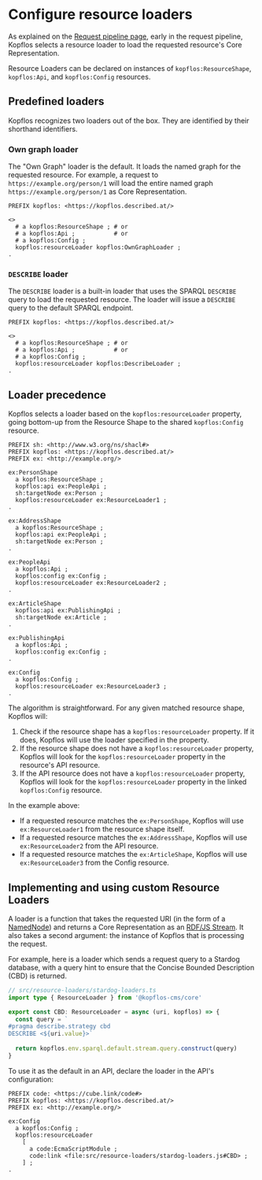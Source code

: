 # Configure resource loaders

As explained on the [Request pipeline page](../explanations/request-pipeline.md), early in the request pipeline, Kopflos selects a resource loader to load the requested resource's Core Representation.

Resource Loaders can be declared on instances of `kopflos:ResourceShape`, `kopflos:Api`, and `kopflos:Config` resources.

## Predefined loaders

Kopflos recognizes two loaders out of the box. They are identified by their shorthand identifiers.

### Own graph loader

The "Own Graph" loader is the default.
It loads the named graph for the requested resource.
For example,
a request to `https://example.org/person/1` will load the entire named graph `https://example.org/person/1` as Core Representation.

```turtle
PREFIX kopflos: <https://kopflos.described.at/>

<>
  # a kopflos:ResourceShape ; # or
  # a kopflos:Api ;           # or 
  # a kopflos:Config ;
  kopflos:resourceLoader kopflos:OwnGraphLoader ;
.
```

### `DESCRIBE` loader

The `DESCRIBE` loader is a built-in loader
that uses the SPARQL `DESCRIBE` query to load the requested resource.
The loader will issue a `DESCRIBE` query to the default SPARQL endpoint.

```turtle
PREFIX kopflos: <https://kopflos.described.at/>

<>
  # a kopflos:ResourceShape ; # or
  # a kopflos:Api ;           # or 
  # a kopflos:Config ;
  kopflos:resourceLoader kopflos:DescribeLoader ;
.
```

## Loader precedence

Kopflos selects a loader based on the `kopflos:resourceLoader` property,
going bottom-up from the Resource Shape to the shared `kopflos:Config` resource.

```turtle
PREFIX sh: <http://www.w3.org/ns/shacl#>
PREFIX kopflos: <https://kopflos.described.at/>
PREFIX ex: <http://example.org/>

ex:PersonShape
  a kopflos:ResourceShape ;
  kopflos:api ex:PeopleApi ;
  sh:targetNode ex:Person ;
  kopflos:resourceLoader ex:ResourceLoader1 ;
.

ex:AddressShape
  a kopflos:ResourceShape ;
  kopflos:api ex:PeopleApi ;
  sh:targetNode ex:Person ;
.

ex:PeopleApi
  a kopflos:Api ;
  kopflos:config ex:Config ;
  kopflos:resourceLoader ex:ResourceLoader2 ;
.

ex:ArticleShape
  kopflos:api ex:PublishingApi ;
  sh:targetNode ex:Article ;
.

ex:PublishingApi
  a kopflos:Api ;
  kopflos:config ex:Config ;
.

ex:Config
  a kopflos:Config ;
  kopflos:resourceLoader ex:ResourceLoader3 ;
.
```

The algorithm is straightforward. For any given matched resource shape, Kopflos will:
1. Check if the resource shape has a `kopflos:resourceLoader` property. If it does, Kopflos will use the loader specified in the property.
2. If the resource shape does not have a `kopflos:resourceLoader` property, Kopflos will look for the `kopflos:resourceLoader` property in the resource's API resource.
3. If the API resource does not have a `kopflos:resourceLoader` property, Kopflos will look for the `kopflos:resourceLoader` property in the linked `kopflos:Config` resource.

In the example above:
- If a requested resource matches the `ex:PersonShape`, Kopflos will use `ex:ResourceLoader1` from the resource shape itself.
- If a requested resource matches the `ex:AddressShape`, Kopflos will use `ex:ResourceLoader2` from the API resource.
- If a requested resource matches the `ex:ArticleShape`, Kopflos will use `ex:ResourceLoader3` from the Config resource.

## Implementing and using custom Resource Loaders

A loader is a function that takes the requested URI
(in the form of a [NamedNode](https://rdf.js.org/data-model-spec/#namednode-interface))
and returns a Core Representation as an [RDF/JS Stream](https://rdf.js.org/stream-spec/#stream-interface).
It also takes a second argument: the instance of Kopflos that is processing the request.

For example, here is a loader which sends a request query to a Stardog database,
with a query hint to ensure that the Concise Bounded Description (CBD) is returned.

```ts
// src/resource-loaders/stardog-loaders.ts
import type { ResourceLoader } from '@kopflos-cms/core'

export const CBD: ResourceLoader = async (uri, kopflos) => {
  const query = `
#pragma describe.strategy cbd  
DESCRIBE <${uri.value}>`
  
  return kopflos.env.sparql.default.stream.query.construct(query)
}
```

To use it as the default in an API, declare the loader in the API's configuration:

```turtle
PREFIX code: <https://cube.link/code#>
PREFIX kopflos: <https://kopflos.described.at/>
PREFIX ex: <http://example.org/>

ex:Config
  a kopflos:Config ;
  kopflos:resourceLoader
    [
      a code:EcmaScriptModule ;
      code:link <file:src/resource-loaders/stardog-loaders.js#CBD> ;
    ] ;
.
```
